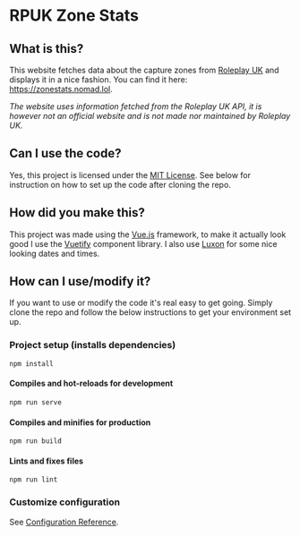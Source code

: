 # RPUK Zone Stats

## What is this?
This website fetches data about the capture zones from [Roleplay UK](https://roleplay.co.uk) and displays it in a nice fashion. You can find it here: <https://zonestats.nomad.lol>.

*The website uses information fetched from the Roleplay UK API, it is however not an official website and is not made nor maintained by Roleplay UK.*

## Can I use the code?
Yes, this project is licensed under the [MIT License](./LICENSE). See below for instruction on how to set up the code after cloning the repo.

## How did you make this?
This project was made using the [Vue.js](https://vuejs.org/) framework, to make it actually look good I use the [Vuetify](https://vuetifyjs.com/) component library.
I also use [Luxon](https://moment.github.io/luxon/) for some nice looking dates and times.

## How can I use/modify it?
If you want to use or modify the code it's real easy to get going. Simply clone the repo and follow the below instructions to get your environment set up.

### Project setup (installs dependencies)
```
npm install
```

#### Compiles and hot-reloads for development
```
npm run serve
```

#### Compiles and minifies for production
```
npm run build
```

#### Lints and fixes files
```
npm run lint
```

### Customize configuration
See [Configuration Reference](https://cli.vuejs.org/config/).
